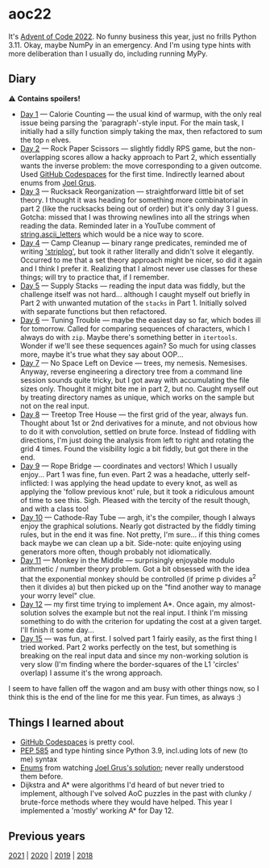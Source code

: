 # aoc22

It's [Advent of Code 2022](https://adventofcode.com/). No funny business this year, just no frills Python 3.11. Okay, maybe NumPy in an emergency. And I'm using type hints with more deliberation than I usually do, including running MyPy.


## Diary

⚠️ **Contains spoilers!**

- [Day 1](day01.py) &mdash; Calorie Counting &mdash; the usual kind of warmup, with the only real issue being parsing the 'paragraph'-style input. For the main task, I initially had a silly function simply taking the max, then refactored to sum the top `n` elves.
- [Day 2](day02.py) &mdash; Rock Paper Scissors &mdash; slightly fiddly RPS game, but the non-overlapping scores allow a hacky approach to Part 2, which essentially wants the inverse problem: the move corresponding to a given outcome. Used [GitHub Codespaces](https://github.com/features/codespaces) for the first time. Indirectly learned about enums from [Joel Grus](https://www.youtube.com/watch?v=Tbm4ycpq2ic).
- [Day 3](day03.py) &mdash; Rucksack Reorganization &mdash; straightforward little bit of set theory. I thought it was heading for something more combinatorial in part 2 (like the rucksacks being out of order) but it's only day 3 I guess. Gotcha: missed that I was throwing newlines into all the strings when reading the data. Reminded later in a YouTube comment of [string.ascii_letters](https://docs.python.org/3/library/string.html#string.ascii_letters) which would be a nice way to score.
- [Day 4](day04.py) &mdash; Camp Cleanup &mdash; binary range predicates, reminded me of writing ['striplog'](https://github.com/agilescientific/striplog/blob/main/striplog/interval.py#L316-L335), but took it rather literally and didn't solve it elegantly. Occurred to me that a set theory approach might be nicer, so did it again and I think I prefer it. Realizing that I almost never use classes for these things; will try to practice that, if I remember.
- [Day 5](day05.py) &mdash; Supply Stacks &mdash; reading the input data was fiddly, but the challenge itself was not hard... although I caught myself out briefly in Part 2 with unwanted mutation of the `stacks` in Part 1. Initially solved with separate functions but then refactored.
- [Day 6](day06.py) &mdash; Tuning Trouble &mdash; maybe the easiest day so far, which bodes ill for tomorrow. Called for comparing sequences of characters, which I always do with `zip`. Maybe there's something better in `itertools`. Wonder if we'll see these sequences again? So much for using classes more, maybe it's true what they say about OOP...
- [Day 7](day07.py) &mdash; No Space Left on Device &mdash; trees, my nemesis. Nemesises. Anyway, reverse engineering a directory tree from a command line session sounds quite tricky, but I got away with accumulating the file sizes only. Thought it might bite me in part 2, but no. Caught myself out by treating directory names as unique, which works on the sample but not on the real input.
- [Day 8](day08.py) &mdash; Treetop Tree House &mdash; the first grid of the year, always fun. Thought about 1st or 2nd derivatives for a minute, and not obvious how to do it with convolution, settled on brute force. Instead of fiddling with directions, I'm just doing the analysis from left to right and rotating the grid 4 times. Found the visibility logic a bit fiddly, but got there in the end.
- [Day 9](day09.py) &mdash; Rope Bridge &mdash; coordinates and vectors! Which I usually enjoy... Part 1 was fine, fun even. Part 2 was a headache, utterly self-inflicted: I was applying the head update to every knot, as well as applying the 'follow previous knot' rule, but it took a ridiculous amount of time to see this. Sigh. Pleased with the tercity of the result though, and with a class too!
- [Day 10](day10.py) &mdash; Cathode-Ray Tube &mdash; argh, it's the compiler, though I always enjoy the graphical solutions. Nearly got distracted by the fiddly timing rules, but in the end it was fine. Not pretty, I'm sure... if this thing comes back maybe we can clean up a bit. Side-note: quite enjoying using generators more often, though probably not idiomatically.
- [Day 11](day11.py) &mdash; Monkey in the Middle &mdash; surprisingly enjoyable modulo arithmetic / number theory problem. Got a bit obsessed with the idea that the exponential monkey should be controlled (if prime p divides a<sup>2</sup> then it divides a) but then picked up on the "find another way to manage your worry level" clue.
- [Day 12](day12.py) &mdash; my first time trying to implement A*. Once again, my almost-solution solves the example but not the real input. I think I'm missing something to do with the criterion for updating the cost at a given target. I'll finish it some day...
- [Day 15](day15.py) &mdash; was fun, at first. I solved part 1 fairly easily, as the first thing I tried worked. Part 2 works perfectly on the test, but something is breaking on the real input data and since my non-working solution is very slow (I'm finding where the border-squares of the L1 'circles' overlap) I assume it's the wrong approach.

I seem to have fallen off the wagon and am busy with other things now, so I think this is the end of the line for me this year. Fun times, as always :)


## Things I learned about

- [GitHub Codespaces](https://github.com/features/codespaces) is pretty cool.
- [PEP 585](https://peps.python.org/pep-0585/) and type hinting since Python 3.9, incl.uding lots of new (to me) syntax
- [Enums](https://docs.python.org/3/library/enum.html) from watching [Joel Grus's solution](https://www.youtube.com/watch?v=Tbm4ycpq2ic); never really understood them before.
- Dijkstra and A* were algorithms I'd heard of but never tried to implement, although I've solved AoC puzzles in the past with clunky / brute-force methods where they would have helped. This year I implemented a 'mostly' working A* for Day 12. 


## Previous years

[2021](https://github.com/kwinkunks/aoc21)  |  [2020](https://github.com/kwinkunks/aoc20)  |  [2019](https://github.com/kwinkunks/aoc19)  |  [2018](https://github.com/kwinkunks/aoc18)
